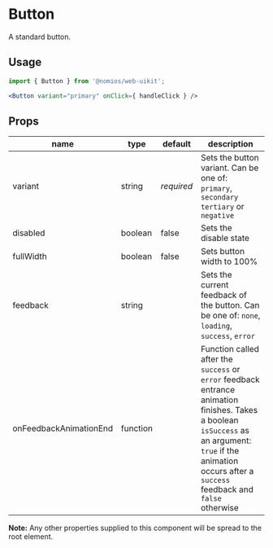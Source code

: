 # Button

A standard button.

## Usage

```jsx
import { Button } from '@nomios/web-uikit';

<Button variant="primary" onClick={ handleClick } />
```

## Props

| name | type | default | description |
| ---- | ---- | ------- | ----------- |
| variant | string | *required* | Sets the button variant. Can be one of: `primary`, `secondary` `tertiary` or `negative` |
| disabled | boolean | false | Sets the disable state |
| fullWidth | boolean | false | Sets button width to 100% |
| feedback | string | | Sets the current feedback of the button. Can be one of: `none`, `loading`, `success`, `error` |
| onFeedbackAnimationEnd | function | | Function called after the `success` or `error` feedback entrance animation finishes. Takes a boolean `isSuccess` as an argument: `true` if the animation occurs after a `success` feedback and `false` otherwise |

**Note:** Any other properties supplied to this component will be spread to the root element.
